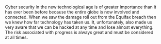 Cyber security in the new technological age is of greater importance than it has ever been before because the entire globe is now involved and connected. When we saw the damage roll out from the Equifax breach then we knew how far technology has taken us. It, unfortunately, also made us very aware that we can be hacked at any time and lose almost everything. The risk associated with progress is always great and must be considered at all times.
